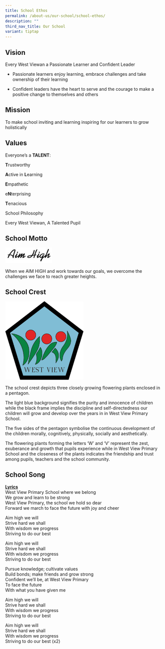 ```yaml
---
title: School Ethos
permalink: /about-us/our-school/school-ethos/
description: ""
third_nav_title: Our School
variant: tiptap
---
```

<h2>Vision</h2>
<p>Every West Viewan a Passionate Learner and Confident Leader</p>
<ul data-tight="true" class="tight">
<li>
<p>Passionate learners enjoy learning, embrace challenges and take ownership
of their learning</p>
</li>
<li>
<p>Confident leaders have the heart to serve and the courage to make a positive
change to themselves and others</p>
</li>
</ul>
<h2>Mission</h2>
<p>To make school inviting and learning inspiring for our learners to grow
holistically</p>
<h2>Values</h2>
<p>Everyone’s a <strong>TALENT</strong>:</p>
<p><strong>T</strong>rustworthy</p>
<p><strong>A</strong>ctive in <strong>L</strong>earning</p>
<p><strong>E</strong>mpathetic</p>
<p>e<strong>N</strong>terprising</p>
<p><strong>T</strong>enacious</p>
<p>School Philosophy</p>
<p>Every West Viewan, A Talented Pupil</p>
<h2>School Motto</h2>
<div class="isomer-image-wrapper">
<img style="width: 30%;" height="auto" width="100%" alt="" src="/images/AH.jpg">
</div>
<p>When we AIM HIGH and work towards our goals, we overcome the challenges
we face to reach greater heights.</p>
<h2>School Crest</h2>
<div class="isomer-image-wrapper">
<img style="width: 50%;" height="auto" width="100%" alt="" src="/images/logo.png">
</div>
<p>The school crest depicts three closely growing flowering plants enclosed
in a pentagon.</p>
<p>The light blue background signifies the purity and innocence of children
while the black frame implies the discipline and self-directedness our
children will grow and develop over the years in in West View Primary School.</p>
<p>The five sides of the pentagon symbolise the continuous development of
the children morally, cognitively, physically, socially and aesthetically.</p>
<p>The flowering plants forming the letters ‘W’ and ‘V’ represent the zest,
exuberance and growth that pupils experience while in West View Primary
School and the closeness of the plants indicates the friendship and trust
among pupils, teachers and the school community.</p>
<h2>School Song</h2>
<p><strong><u>Lyrics</u></strong>
<br>West View Primary School where we belong
<br>We grow and learn to be strong
<br>West View Primary, the school we hold so dear
<br>Forward we march to face the future with joy and cheer</p>
<p>Aim high we will
<br>Strive hard we shall
<br>With wisdom we progress
<br>Striving to do our best</p>
<p>Aim high we will
<br>Strive hard we shall
<br>With wisdom we progress
<br>Striving to do our best</p>
<p>Pursue knowledge; cultivate values
<br>Build bonds; make friends and grow strong
<br>Confident we’ll be, at West View Primary
<br>To face the future
<br>With what you have given me</p>
<p>Aim high we will
<br>Strive hard we shall
<br>With wisdom we progress
<br>Striving to do our best</p>
<p>Aim high we will
<br>Strive hard we shall
<br>With wisdom we progress
<br>Striving to do our best (x2)</p>
<p>&nbsp;</p>